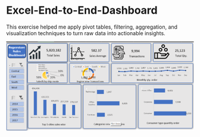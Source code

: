 # Excel-End-to-End-Dashboard
This exercise helped me apply pivot tables, filtering, aggregation, and visualization techniques to turn raw data into actionable insights.


<img src="https://github.com/Akgoforgit/Excel-End-to-End-Dashboard/blob/d8167ae589b5f620259d874223107b713c70d730/Excel_Dashboard.png" alt="Image Description" width="600">
<br>

